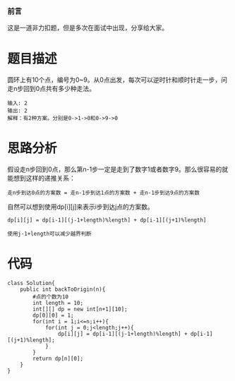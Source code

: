 ### 前言
这是一道非力扣题，但是多次在面试中出现，分享给大家。

# 题目描述
圆环上有10个点，编号为0~9。从0点出发，每次可以逆时针和顺时针走一步，问走n步回到0点共有多少种走法。

```
输入: 2
输出: 2
解释：有2种方案。分别是0->1->0和0->9->0
```

# 思路分析
假设走n步回到0点，那么第n-1步一定是走到了数字1或者数字9。那么很容易的就能想到这样的递推关系：
```
走n步到达0点的方案数 = 走n-1步到达1点的方案数 + 走n-1步到达9点的方案数
```

自然可以想到使用dp[i][j]来表示i步到达j点的方案数。

```
dp[i][j] = dp[i-1][(j-1+length)%length] + dp[i-1][(j+1)%length]

使用j-1+length可以减少越界判断
```
# 代码
```
class Solution{
    public int backToOrigin(n){
        #点的个数为10
        int length = 10;
        int[][] dp = new int[n+1][10];
        dp[0][0] = 1;
        for(int i = 1;i<=n;i++){
            for(int j = 0;j<length;j++){
                dp[i][j] = dp[i-1][(j-1+length)%length] + dp[i-1][(j+1)%length];
            }
        }
        return dp[n][0];
    }
}
```